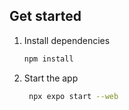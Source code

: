## Get started

1. Install dependencies

   ```bash
   npm install
   ```

2. Start the app

   ```bash
    npx expo start --web
   ```
